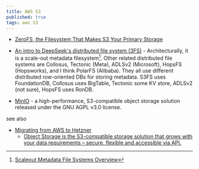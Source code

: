 ```yaml
---
title: AWS S3
published: true
tags: aws S3
---
```

- [ZeroFS, the Filesystem That Makes S3 Your Primary Storage ](https://news.ycombinator.com/item?id=45174724)

- [	An intro to DeepSeek's distributed file system (3FS)](https://news.ycombinator.com/item?id=43716058) - Architecturally, it is a scale-out metadata filesystem[^1]. Other related distributed file systems are Collosus, Tectonic (Meta), ADLSv2 (Microsoft), HopsFS (Hopsworks), and I think PolarFS (Alibaba). They all use different distributed row-oriented DBs for storing metadata. S3FS uses FoundationDB, Collosus uses BigTable, Tectonic some KV store, ADLSv2 (not sure), HopsFS uses RonDB.

[^1]: [Scaleout Metadata File Systems Overview](https://www.hopsworks.ai/post/scalable-metadata-the-new-breed-of-file-systems)

- [MinIO](https://github.com/minio/minio?tab=readme-ov-file#minio-quickstart-guide) - a high-performance, S3-compatible object storage solution released under the GNU AGPL v3.0 license. 

see also
- [Migrating from AWS to Hetzner](https://news.ycombinator.com/item?id=45614922)
	- [Object Storage is the S3-compatible storage solution that grows with your data requirements – secure, flexible and accessible via API. ](https://www.hetzner.com/storage/object-storage)
